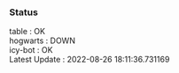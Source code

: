 ### Status


table : OK  
hogwarts : DOWN  
icy-bot : OK  
Latest Update : 2022-08-26 18:11:36.731169
